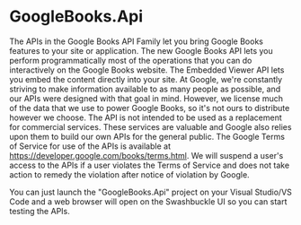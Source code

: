 # GoogleBooks.Api
The APIs in the Google Books API Family let you bring Google Books features to your site or application. The new Google Books API lets you perform programmatically most of the operations that you can do interactively on the Google Books website. The Embedded Viewer API lets you embed the content directly into your site.  At Google, we're constantly striving to make information available to as many people as possible, and our APIs were designed with that goal in mind. However, we license much of the data that we use to power Google Books, so it's not ours to distribute however we choose.  The API is not intended to be used as a replacement for commercial services. These services are valuable and Google also relies upon them to build our own APIs for the general public.  The Google Terms of Service for use of the APIs is available at https://developer.google.com/books/terms.html. We will suspend a user's access to the APIs if a user violates the Terms of Service and does not take action to remedy the violation after notice of violation by Google.

You can just launch the "GoogleBooks.Api" project on your Visual Studio/VS Code and a web browser will open on the Swashbuckle UI so you can start testing the APIs. 
